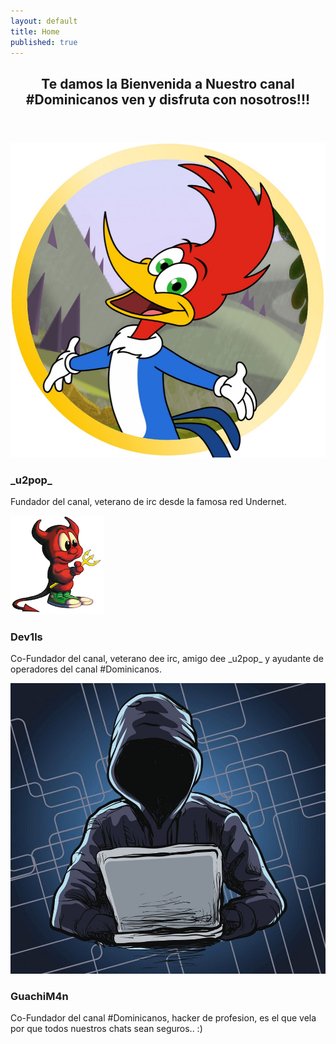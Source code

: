```yaml
---
layout: default
title: Home
published: true
---
```


<!-- One -->
<section id="one" class="wrapper style2 special">
	<header class="major">
		<h2>Te damos la Bienvenida a Nuestro canal<br />
		#Dominicanos ven y disfruta con nosotros!!!</h2>
	</header>
</section>

<!-- Two -->
<section id="two" class="wrapper">
	<div class="inner alt">
		<section class="spotlight">
			<div class="image"><img src="u2pop.jpg" alt="" /></div>
			<div class="content">
				<h3>_u2pop_</h3>
				<p>Fundador del canal, veterano de irc desde la famosa red Undernet.</p>
			</div>
		</section>
		<section class="spotlight">
			<div class="image"><img src="avatar.jpg" alt="" /></div>
			<div class="content">
				<h3>Dev1ls</h3>
				<p>Co-Fundador del canal, veterano dee irc, amigo dee _u2pop_ y ayudante de operadores del canal #Dominicanos.</p>
			</div>
		</section>
		<section class="spotlight">
			<div class="image"><img src="guachiman.jpg" alt="" /></div>
			<div class="content">
				<h3>GuachiM4n</h3>
				<p>Co-Fundador del canal #Dominicanos, hacker de profesion, es el que vela por que todos nuestros chats sean seguros.. :)</p>
			</div>
		</section>	
	</div>
</section>
